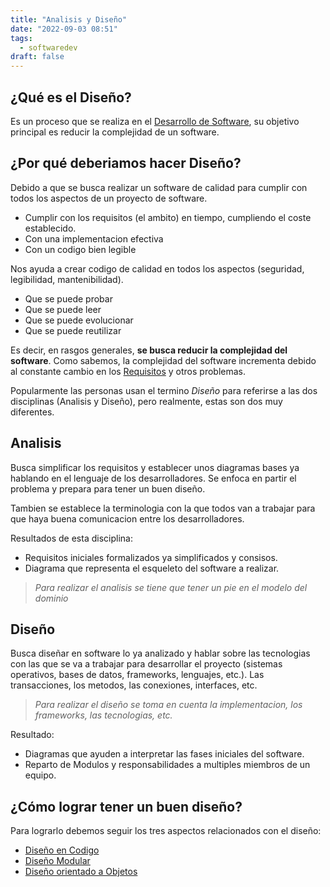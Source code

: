 ```yaml
---
title: "Analisis y Diseño"
date: "2022-09-03 08:51"
tags: 
  - softwaredev
draft: false
---
```

## ¿Qué es el Diseño?
Es un proceso que se realiza en el [Desarrollo de Software](../Desarrollo%20de%20Software.md), su objetivo principal es reducir la complejidad de un software.

## ¿Por qué deberiamos hacer Diseño?
Debido a que se busca realizar un software de calidad para cumplir con todos los aspectos de un proyecto de software.
- Cumplir con los requisitos (el ambito) en tiempo, cumpliendo el coste establecido.
- Con una implementacion efectiva
- Con un codigo bien legible

Nos ayuda a crear codigo de calidad en todos los aspectos (seguridad, legibilidad, mantenibilidad).
- Que se puede probar
- Que se puede leer
- Que se puede evolucionar
- Que se puede reutilizar

Es decir, en rasgos generales, **se busca reducir la complejidad del software**. Como sabemos, la complejidad del software incrementa debido al constante cambio en los [Requisitos](notes/Requisitos.md) y otros problemas.

Popularmente las personas usan el termino *Diseño* para referirse a las dos disciplinas (Analisis y Diseño), pero realmente, estas son dos muy diferentes.
## Analisis
Busca simplificar los requisitos y establecer unos diagramas bases ya hablando en el lenguaje de los desarrolladores. Se enfoca en partir el problema y prepara para tener un buen diseño.

Tambien se establece la terminologia con la que todos van a trabajar para que haya buena comunicacion entre los desarrolladores.

Resultados de esta disciplina:
- Requisitos iniciales formalizados ya simplificados y consisos.
- Diagrama que representa el esqueleto del software a realizar.

> *Para realizar el analisis se tiene que tener un pie en el modelo del dominio*

## Diseño
Busca diseñar en software lo ya analizado y hablar sobre las tecnologias con las que se va a trabajar para desarrollar el proyecto (sistemas operativos, bases de datos, frameworks, lenguajes, etc.). Las transacciones, los metodos, las conexiones, interfaces, etc.

> *Para realizar el diseño se toma en cuenta la implementacion, los frameworks, las tecnologias, etc.*

Resultado:
- Diagramas que ayuden a interpretar las fases iniciales del software.
- Reparto de Modulos y responsabilidades a multiples miembros de un equipo.

## ¿Cómo lograr tener un buen diseño?
Para lograrlo debemos seguir los tres aspectos relacionados con el diseño:
- [Diseño en Codigo](notes/Dise%C3%B1o%20en%20Codigo.md)
- [Diseño Modular](notes/Dise%C3%B1o%20Modular.md)
- [Diseño orientado a Objetos](notes/Dise%C3%B1o%20orientado%20a%20Objetos.md)